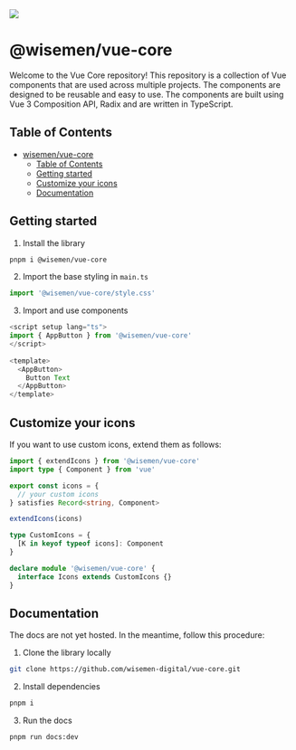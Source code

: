 <a href="https://www.npmjs.com/package/@wisemen/vue-core" alt="Npm version">
<img src="https://img.shields.io/npm/v/%40wisemen%2Fvue-core" /></a>

# @wisemen/vue-core

Welcome to the Vue Core repository! This repository is a collection of Vue components that are used across multiple projects. The components are designed to be reusable and easy to use. The components are built using Vue 3 Composition API, Radix and are written in TypeScript.

## Table of Contents

- [wisemen/vue-core](#@wisemen/vue-core)
  - [Table of Contents](#table-of-contents)
  - [Getting started](#getting-started)
  - [Customize your icons](#customize-your-icons)
  - [Documentation](#documentation)


## Getting started

1. Install the library
```bash
pnpm i @wisemen/vue-core
```

2. Import the base styling in `main.ts`
```ts
import '@wisemen/vue-core/style.css'
```

3. Import and use components
```ts
<script setup lang="ts">
import { AppButton } from '@wisemen/vue-core'
</script>
  
<template>
  <AppButton>
    Button Text      
  </AppButton>
</template>
```

## Customize your icons

If you want to use custom icons, extend them as follows:

```ts
import { extendIcons } from '@wisemen/vue-core'
import type { Component } from 'vue'

export const icons = {
  // your custom icons
} satisfies Record<string, Component>

extendIcons(icons)

type CustomIcons = {
  [K in keyof typeof icons]: Component
}

declare module '@wisemen/vue-core' {
  interface Icons extends CustomIcons {}
}

```

## Documentation

The docs are not yet hosted. In the meantime, follow this procedure:

1. Clone the library locally
```bash
git clone https://github.com/wisemen-digital/vue-core.git
```

2. Install dependencies
```bash
pnpm i
```
3. Run the docs
```bash
pnpm run docs:dev
```
